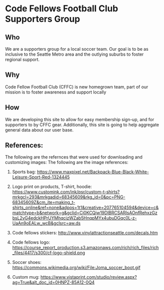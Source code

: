 # Code Fellows Football Club Supporters Group

## Who

We are a supporters group for a local soccer team. Our goal is to be as inclusive to the Seattle Metro area and the outlying suburbs to foster regional support.

## Why

Code Fellow Football Club (CFFC) is new homegrown team, part of our mission is to foster awareness and support locally

## How

We are developing this site to allow for easy membership sign-up, and for supporters to by CFFC gear. Additionally, this site is going to help aggregate general data about our user base.



## References:
The following are the refernces that were used for downloading and customizing images:
The following are the image references:
1.	Sports bag: https://www.maxpixel.net/Backpack-Blue-Black-White-Leisure-Sport-Red-1324445

2.	Logo print on products, T-shirt, hoodie:
 https://www.customink.com/ink/psr/custom-t-shirts?mrkgcl=293&mrkgadid=68345609&rkg_id=0&pc=PNG-68345609Z&cm_ite=making_t-shirts_online&ref=none&adpos=1t1&creative=207765104594&device=c&matchtype=b&network=g&gclid=Cj0KCQjw19DlBRCSARIsAOnfRehxzGzbsL2vG4edckHPrUYMhqcizWZab5HnqpMYx4ubuDGqc0L-z-UaAn9oEALw_wcB&gclsrc=aw.ds

3.	Code fellows stickers:
http://www.vinylattractionseattle.com/decals.htm

4.	Code fellows logo:
https://course_report_production.s3.amazonaws.com/rich/rich_files/rich_files/4417/s300/cf-logo-shield.png

5.	Soccer shoes:
https://commons.wikimedia.org/wiki/File:Joma_soccer_boot.gif

6.	Custom mug: https://www.vistaprint.com/studio/review.aspx?ag=True&alt_doc_id=0HNPZ-85A12-0Q4

